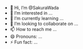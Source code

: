 - 👋 Hi, I’m @SakuraWada
- 👀 I’m interested in ...
- 🌱 I’m currently learning ...
- 💞️ I’m looking to collaborate on ...
- 📫 How to reach me ...
- 😄 Pronouns: ...
- ⚡ Fun fact: ...

<!---
SakuraWada/SakuraWada is a ✨ special ✨ repository because its `README.md` (this file) appears on your GitHub profile.
You can click the Preview link to take a look at your changes.
--->
